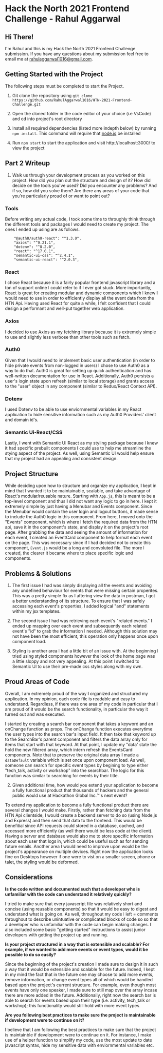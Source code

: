 # Hack the North 2021 Frontend Challenge - Rahul Aggarwal

## Hi There!

I'm Rahul and this is my Hack the North 2021 Frontend Challenge submission. If you have any questions about my submission feel free to email me at [rahulaggarwal1016@gmail.com](mailto:rahulaggarwal1016@gmail.com).

## Getting Started with the Project

The following steps must be completed to start the Project.

1. Git clone the repository using `git clone https://github.com/RahulAggarwal1016/HTN-2021-Frontend-Challenge.git`

2. Open the cloned folder in the code editor of your choice (i.e VsCode) and cd into project's root directory

3. Install all required dependencies (listed more indepth below) by running `npm install`. This command will require that [node.js](https://nodejs.org/en/) be installed

4. Run `npm start` to start the application and visit http://localhost:3000/ to view the project

## Part 2 Writeup

1. Walk us through your development process as you worked on this project. How did you plan out the structure and design of it? How did decide on the tools you've used? Did you encounter any problems? And if so, how did you solve them? Are there any areas of your code that you're particularly proud of or want to point out?

### Tools

Before writing any actual code, I took some time to throughly think through the different tools and packages I would need to create my project. The ones I ended up using are as follows.

```
    "@auth0/auth0-react": "^1.3.0",
    "axios": "^0.21.1",
    "dotenv": "^8.2.0",
    "react": "^17.0.1",
    "semantic-ui-css": "^2.4.1",
    "semantic-ui-react": "^2.0.3",
```

### React

I chose React because it is a fairly popular frontend javascript library and a ton of support online I could refer to if I ever got stuck. More importantly, React is great for creating modular and dynamic components which I knew I would need to use in order to efficiently display all the event data from the HTN Api. Having used React for quite a while, I felt confident that I could design a performant and well-put together web application.

### Axios

I decided to use Axios as my fetching library because it is extremely simple to use and slightly less verbose than other tools such as fetch.

### Auth0

Given that I would need to implement basic user authentication (in order to hide private events from non-logged in users) I chose to use Auth0 as a way to do that. Auth0 is great for setting up quick authentication and has well-written documentation for use in React. Additionally, Auth0 persists a user's login state upon refresh (similar to local storage) and grants access to the "user" object in any component (similar to Redux/React Context API).

### Dotenv

I used Dotenv to be able to use enviornmental variables in my React application to hide sensitive information such as my Auth0 Providers' client and domain id's.

### Semantic Ui-React/CSS

Lastly, I went with Semantic UI React as my styling package because I knew it had specific prebuilt components I could use to help me streamline the stying aspect of the project. As well, using Semantic UI would help ensure that my project had an appealing and consistent design.

## Project Structure

While deciding upon how to structure and organize my application, I kept in mind that I wanted it to be maintainable, scalable, and take advantage of React's modular/reusable nature. Starting with `App.js`, this is meant to be a top-level component and thus I did not want any logic to go in here. I kept it extremely simple by just having a Menubar and Events component. Since the Menubar would contain the user login and logout buttons, it made sense to include the Auth0 logic in this component. From here, I moved onto the "Events" component, which is where I fetch the required data from the HTN api, save it in the component's state, and display it on the project's root page. After grabbing the data and seeing the amount of information for each event, I created an EventCard component to help format each event on the page. This was necessary since if I had decided not to create this component, `Event.js` would be a long and convoluted file. The more I created, the clearer it became where to place specific logic and components.

## Problems & Solutions

1. The first issue I had was simply displaying all the events and avoiding any undefined behaviour for events that were missing certain properites. This was a pretty simple fix as I aftering view the data in postman, I got a better understanding of its structure. To ensure that I was safely accessing each event's properties, I added logical "and" statements within my jsx templates.

2. The second issue I had was retrieving each event's "related events." I ended up mapping over each event and subsequently each related event's "id" to grab the information I needed. Although this solution may not have been the most efficient, this operation only happens once upon component load.

3. Styling is another area I had a little bit of an issue with. At the beginning I tried using styled components however the look of the home page was a littie sloppy and not very appealing. At this point I switched to Semantic UI to use their pre-made css styles along with my own.

## Proud Areas of Code

Overall, I am extremely proud of the way I organized and structured my application. In my opinion, each code file is readable and easy to understand. Regardless, if there was one area of my code in particular that I am proud of it would be the search functionality, in particular the way it turned out and was executed.

I started by creating a search bar component that takes a keyword and an onChange function as props. The onChange function executes everytime the user types into the search bar's input field. It then take that keyword up to the SearchBar's parent component and filters the data array only for items that start with that keyword. At that point, I update my "data' state the hold the new filtered array, which intern refresh the EventsCard components. Note that to preserve the original data array I made a `dataDefault` variable which is set once upon component load. As well, someone can search for specific event types by begining to type either "tech_talk, activity or workshop" into the searchbar. The logic for this function was similar to searching for events by their title.

2. Given additional time, how would you extend your application to become a fully functional product that thousands of hackers and the general public would use at Hackathon Global Inc.™'s next event?

To extend my application to become a fully functional product there are several changes I would make. Firstly, rather than fetching data from the HTN Api clientside, I would create a backend server to do so (using Node.js and Express) and then send that data to the frontend. This would be benefitial since API requests could stored in a database, cached, and accessed more efficiently (as well there would be less code at the client). Having a server and database would also me to store specific information about each user that logs in, which could be useful such as for sending future emails. Another area I would need to improve upon would be the project's appearance on multiple devices. Right now the application looks fine on Desktops however if one were to vist on a smaller screen, phone or talet, the styling would be deformed.

## Considerations

**Is the code written and documented such that a developer who is unfamiliar with the code can understand it relatively quickly?**

I tried to make sure that every javascript file was relatively short and concise (using reusable components) so that it would be easy to digest and understand what is going on. As well, throughout my code I left = comments throughout to describe unintuative or complicated blocks of code so so that a developer who is unfamiliar with the code can begin making changes. I also included some basic "getting started" instructions to assist junior developers with getting the project up and running.

**Is your project structured in a way that is extensible and scalable? For example, if we wanted to add more events or event types, would it be possible to do so easily?**

Since the beginning of the project's creation I made sure to design it in such a way that it would be extensible and scalable for the future. Indeed, I kept in my mind the fact that in the future one may choose to add more events, remove information, or change event types all of which would be handled based upon the project's current structure. For example, even though most events have only one speaker, I made sure to still map over the array incase there are more added in the future. Additionally, right now the search bar is able to search for events based upon their type (i.e. activity, tech_talk or workshop); this functionality would still hold with more event types.

**Are you following best practices to make sure the project is maintainable if development were to continue on it?**

I believe that I am following the best practices to make sure that the project is maintainble if development were to continue on it. For instance, I make use of a helper function to simplify my code, use the most update to date javascript syntax, hide my sensitive data with enviornmental variables etc.